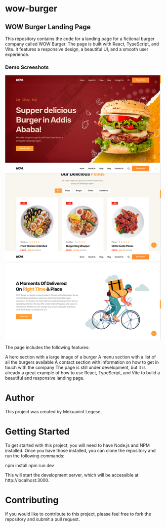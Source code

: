 # wow-burger

## WOW Burger Landing Page

This repository contains the code for a landing page for a fictional burger company called WOW Burger. The page is built with React, TypeScript, and Vite. It features a responsive design, a beautiful UI, and a smooth user experience.

### Demo Screeshots

![Wow Burger Demo](./ReadMe/Wow_Burger1.png "Home Page")
![Wow Burger Demo](./ReadMe/Wow_Burger2.png "Shop Page")
![Wow Burger Demo](./ReadMe/Wow_Burger4.png "About Page")

The page includes the following features:

A hero section with a large image of a burger
A menu section with a list of all the burgers available
A contact section with information on how to get in touch with the company
The page is still under development, but it is already a great example of how to use React, TypeScript, and Vite to build a beautiful and responsive landing page.

# Author

This project was created by Mekuanint Legese.

# Getting Started

To get started with this project, you will need to have Node.js and NPM installed. Once you have those installed, you can clone the repository and run the following commands:

npm install
npm run dev

This will start the development server, which will be accessible at http://localhost:3000.

# Contributing

If you would like to contribute to this project, please feel free to fork the repository and submit a pull request.

